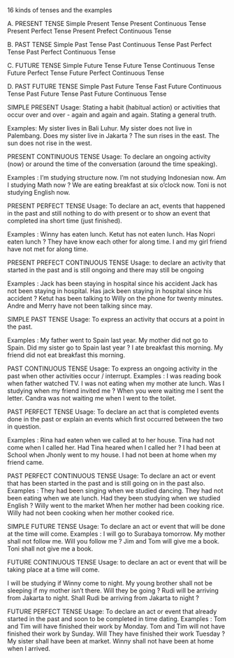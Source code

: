 16 kinds of tenses and the examples

A. PRESENT TENSE
Simple Present Tense
Present Continuous Tense
Present Perfect Tense
Present Prefect Continuous Tense

B. PAST TENSE
Simple Past Tense
Past Continuous Tense
Past Perfect Tense
Past Perfect Continuous Tense

C. FUTURE TENSE
Simple Future Tense
Future Tense Continuous Tense
Future  Perfect Tense
Future Perfect Continuous Tense

D. PAST FUTURE TENSE
Simple Past Future Tense
Fast Future Continuous Tense
Past Future Tense
Past Future Continuous Tense



SIMPLE PRESENT
Usage:
Stating a habit (habitual action) or activities that occur over and over - again and again and again. Stating a general truth.


Examples:
My sister lives in Bali Luhur.
My sister does not live in Palembang.
Does my sister live in Jakarta ?
The sun rises in the east.
The sun does not rise in the west.

PRESENT CONTINUOUS TENSE
Usage:
To declare an ongoing activity (now) or around the time of the conversation (around the time speaking).


Examples :
I’m studying structure now.
I’m not studying Indonesian now.
Am I studying Math now ?
We are eating breakfast at six o’clock now.
Toni is not studying English now.

PRESENT PERFECT TENSE
Usage:
To declare an act, events that happened in the past and still nothing to do with present or to show an event that completed ina short time (just finished).


Examples :
Winny has eaten lunch.
Ketut has not eaten lunch.
Has Nopri eaten lunch ?
They have know each other for along time.
I and my girl friend have not met for along time.

PRESENT PREFECT CONTINUOUS TENSE
Usage:
to declare an activity that started in the past and is still ongoing and there may still be ongoing

Examples :
Jack has been staying in hospital since his accident
Jack has not been staying in hospital.
Has jack been staying in hospital since his accident ?
Ketut has been talking to Willy on the phone for twenty minutes.
Andre and Merry have not been talking since may.

SIMPLE PAST TENSE
Usage:
To express an activity that occurs at a point in the past.


Examples :
My father went to Spain last year.
My mother did not go to Spain.
Did my sister go to Spain last year ?
I ate breakfast this morning.
My friend did not eat breakfast this morning.

PAST CONTINUOUS TENSE
Usage:
To express an ongoing activity in the past when other activities occur / interrupt.
Examples :
I was reading book when father watched TV.
I was not eating when my mother ate lunch.
Was I studying when my friend invited me ?
When you were waiting me I sent the letter.
Candra was not waiting me when I went to the toilet.

PAST PERFECT TENSE
Usage:
To declare an act that is completed events done in the past or explain an events which first occurred between the two in question.


Examples :
Rina had eaten when we called at to her house.
Tina had not come when I called her.
Had Tina heared when I called her ?
I had been at School when Jhonly went to my house.
I had not been at home when my friend came.

PAST PERFECT CONTINUOUS TENSE
Usage:
To declare an act or event that has been started in the past and is still going on in the past also.
Examples :
They had been singing when we studied dancing.
They had not been eating when we ate lunch.
Had they been studying when we studied English ?
Willy went to the market When her mother had been cooking rice.
Willy had not been cooking when her mother cooked rice.

SIMPLE FUTURE TENSE
Usage:
To declare an act or event that will be done at the time will come.
Examples :
I will go to Surabaya tomorrow.
My mother shall not follow me.
Will you follow me ?
Jim and Tom will give me a book.
Toni shall not give me a book.



FUTURE CONTINUOUS TENSE
Usage:
to declare an act or event that will be taking place at a time will come.

I will be studying if Winny come to night.
My young brother shall not be sleeping if my mother isn’t there.
Will they be going ?
Rudi will be arriving from Jakarta to night.
Shall Rudi be arriving from Jakarta to night ?

FUTURE PERFECT TENSE
Usage:
To declare an act or event that already started in the past and soon to be completed in time dating.
Examples :
Tom and Tim will have finished their work by Monday.
Tom and Tim will not have finished their work by Sunday.
Will They have finished their work Tuesday ?
My sister shall have been at market.
Winny shall not have been at home when I arrived.
